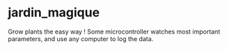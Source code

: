 # jardin_magique
Grow plants the easy way ! Some microcontroller watches most important parameters, and use any computer to log the data. 

